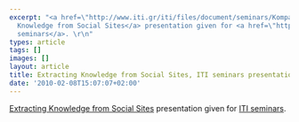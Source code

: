 ```yaml
---
excerpt: "<a href=\"http://www.iti.gr/iti/files/document/seminars/Kompatsiaris_seminar.pdf\">Extracting
  Knowledge from Social Sites</a> presentation given for <a href=\"http://www.iti.gr/iti/events/article.html?id=24\">ITI
  seminars</a>. \r\n"
types: article
tags: []
images: []
layout: article
title: Extracting Knowledge from Social Sites, ITI seminars presentation
date: '2010-02-08T15:07:07+02:00'
---
```

<a href="http://www.iti.gr/iti/files/document/seminars/Kompatsiaris_seminar.pdf">Extracting Knowledge from Social Sites</a> presentation given for <a href="http://www.iti.gr/iti/events/article.html?id=24">ITI seminars</a>. 
